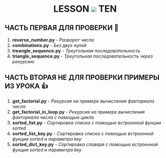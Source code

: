 <h1 align="center">LESSON
<img src="https://thumbs.gfycat.com/ComplexAfraidLadybug-max-1mb.gif" >
TEN</h1>

## ЧАСТЬ ПЕРВАЯ ДЛЯ ПРОВЕРКИ  :metal:
1. __reverse_number.py__    - _Разворот числа_
2. __combinations.py__      - _Без двух нулей_
3. __treangle_sequence.py__ - _Треугольная последовательность_
4. __triangle_sequence.py__ - _Треугольная последовательность через рекурсию_

## ЧАСТЬ ВТОРАЯ НЕ ДЛЯ ПРОВЕРКИ ПРИМЕРЫ ИЗ УРОКА  :+1:
1. __get_factorial.py__          - _Рекурсия на примере вычисления факториала числа_
2. __get_factorial_in_loop.py__  - _Рекурсия на примере вычисления факториала числа с помощью цикла_
3. __sorted_list.py__            - _Сортировка списка с помощью встроенной фунции sorted_
4. __sorted_list_key.py__        - _Сортировка списка с помощью встроенной фунции sorted и параметра key_
5. __sorted_dict_key.py__        - _Сортировка словаря с помощью встроенной фунции sorted и параметра key_